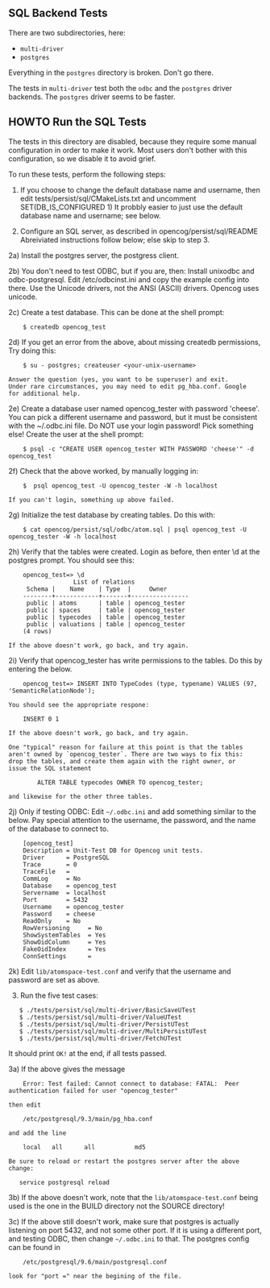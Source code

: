 
SQL Backend Tests
-----------------
There are two subdirectories, here:

* `multi-driver`
* `postgres`

Everything in the `postgres` directory is broken. Don't go there.

The tests in `multi-driver` test both the `odbc` and the `postgres`
driver backends.  The `postgres` driver seems to be faster.


HOWTO Run the SQL Tests
-----------------------

The tests in this directory are disabled, because they require some
manual configuration in order to make it work. Most users don't bother
with this configuration, so we disable it to avoid grief.

To run these tests, perform the following steps:

1) If you choose to change the default database name and username, then
   edit tests/persist/sql/CMakeLists.txt and uncomment
   SET(DB_IS_CONFIGURED 1)  It probbly easier to just use the default
   database name and username; see below.

2) Configure an SQL server, as described in opencog/persist/sql/README
   Abreiviated instructions follow below; else skip to step 3.

2a) Install the postgres server, the postgress client.

2b) You don't need to test ODBC, but if you are, then:
    Install unixodbc and odbc-postgresql.
    Edit /etc/odbcinst.ini and copy the example config into there.
    Use the Unicode drivers, not the ANSI (ASCII) drivers. Opencog
    uses unicode.

2c) Create a test database. This can be done at the shell prompt:
```
    $ createdb opencog_test
```
2d) If you get an error from the above, about missing createdb permissions,
    Try doing this:
```
    $ su - postgres; createuser <your-unix-username>
```
    Answer the question (yes, you want to be superuser) and exit.
    Under rare circumstances, you may need to edit pg_hba.conf. Google
    for additional help.

2e) Create a database user named opencog_tester with password 'cheese'.
    You can pick a different username and password, but it must be
    consistent with the ~/.odbc.ini file. Do NOT use your login password!
    Pick something else! Create the user at the shell prompt:
```
    $ psql -c "CREATE USER opencog_tester WITH PASSWORD 'cheese'" -d opencog_test
```
2f) Check that the above worked, by manually logging in:
```
    $  psql opencog_test -U opencog_tester -W -h localhost
```
    If you can't login, something up above failed.

2g) Initialize the test database by creating tables. Do this with:
```
    $ cat opencog/persist/sql/odbc/atom.sql | psql opencog_test -U opencog_tester -W -h localhost
```
2h) Verify that the tables were created. Login as before, then enter \d
    at the postgres prompt.  You should see this:
```
    opencog_test=> \d
                  List of relations
     Schema |    Name    | Type  |     Owner
    --------+------------+-------+----------------
     public | atoms      | table | opencog_tester
     public | spaces     | table | opencog_tester
     public | typecodes  | table | opencog_tester
     public | valuations | table | opencog_tester
    (4 rows)
```
    If the above doesn't work, go back, and try again.

2i) Verify that opencog_tester has write permissions to the tables. Do
    this by entering the below.
```
    opencog_test=> INSERT INTO TypeCodes (type, typename) VALUES (97, 'SemanticRelationNode');
```
    You should see the appropriate respone:
```
    INSERT 0 1
```
    If the above doesn't work, go back, and try again.

    One "typical" reason for failure at this point is that the tables
    aren't owned by `opencog_tester`. There are two ways to fix this:
    drop the tables, and create them again with the right owner, or
    issue the SQL statement
```
        ALTER TABLE typecodes OWNER TO opencog_tester;
```
    and likewise for the other three tables.

2j) Only if testing ODBC:
    Edit `~/.odbc.ini` and add something similar to the below. Pay special
    attention to the username, the password, and the name of the database
    to connect to.
```
    [opencog_test]
    Description = Unit-Test DB for Opencog unit tests.
    Driver      = PostgreSQL
    Trace       = 0
    TraceFile   =
    CommLog     = No
    Database    = opencog_test
    Servername  = localhost
    Port        = 5432
    Username    = opencog_tester
    Password    = cheese
    ReadOnly    = No
    RowVersioning     = No
    ShowSystemTables  = Yes
    ShowOidColumn     = Yes
    FakeOidIndex      = Yes
    ConnSettings      =
```

2k) Edit `lib/atomspace-test.conf` and verify that the username and password
    are set as above.

3) Run the five test cases:

```
   $ ./tests/persist/sql/multi-driver/BasicSaveUTest
   $ ./tests/persist/sql/multi-driver/ValueUTest
   $ ./tests/persist/sql/multi-driver/PersistUTest
   $ ./tests/persist/sql/multi-driver/MultiPersistUTest
   $ ./tests/persist/sql/multi-driver/FetchUTest
```
   It should print `OK!` at the end, if all tests passed.

3a) If the above gives the message
```
    Error: Test failed: Cannot connect to database: FATAL:  Peer authentication failed for user "opencog_tester"
```
    then edit
```
    /etc/postgresql/9.3/main/pg_hba.conf
```
    and add the line
```
    local   all      all           md5
```
    Be sure to reload or restart the postgres server after the above change:
```
   service postgresql reload
```


3b) If the above doesn't work, note that the `lib/atomspace-test.conf`
    being used is the one in the BUILD directory not the SOURCE directory!

3c) If the above still doesn't work, make sure that postgres is actually
    listening on port 5432, and not some other port.  If it is using a
    different port, and testing ODBC, then change `~/.odbc.ini` to that.
    The postgres config can be found in
```
    /etc/postgresql/9.6/main/postgresql.conf
```
    look for "port =" near the begining of the file.

